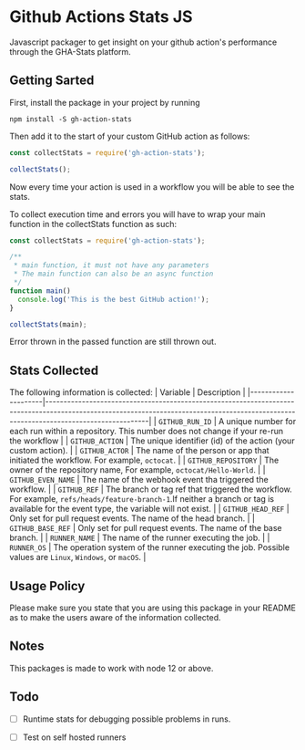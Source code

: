 # Github Actions Stats JS

Javascript packager to get insight on your github action's performance through the GHA-Stats platform.

## Getting Sarted
First, install the package in your project by running

```shell
npm install -S gh-action-stats
```

Then add it to the start of your custom GitHub action as follows:

```javascript
const collectStats = require('gh-action-stats');

collectStats();
```
Now every time your action is used in a workflow you will be able to see the stats.

To collect execution time and errors you will have to wrap your main function in the collectStats function as such:
```javascript
const collectStats = require('gh-action-stats');

/**
 * main function, it must not have any parameters
 * The main function can also be an async function
 */
function main() 
  console.log('This is the best GitHub action!');
}

collectStats(main);
```

Error thrown in the passed function are still thrown out.

## Stats Collected
The following information is collected:
| Variable            | Description                                                                                                                                                                            |
|---------------------|----------------------------------------------------------------------------------------------------------------------------------------------------------------------------------------|
| `GITHUB_RUN_ID`     | A unique number for each run within a repository. This number does not change if your re-run the workflow                                                                              |
| `GITHUB_ACTION`     | The unique identifier (id) of the action (your custom action).                                                                                                                         |
| `GITHUB_ACTOR`      | The name of the person or app that initiated the workflow. For example, `octocat`.                                                                                                     |
| `GITHUB_REPOSITORY` | The owner of the repository name, For example, `octocat/Hello-World`.                                                                                                                  |
| `GITHUB_EVEN_NAME`  | The name of the webhook event tha triggered the workflow.                                                                                                                              |
| `GITHUB_REF`        | The branch or tag ref that triggered the workflow. For example, `refs/heads/feature-branch-1`.If neither a branch or tag is available for the event type, the variable will not exist. |
| `GITHUB_HEAD_REF`   | Only set for pull request events. The name of the head branch.                                                                                                                         |
| `GITHUB_BASE_REF`   | Only set for pull request events. The name of the base branch.                                                                                                                         |
| `RUNNER_NAME`       | The name of the runner executing the job.                                                                                                                                              |
| `RUNNER_OS`         | The operation system of the runner executing the job. Possible values are `Linux`, `Windows`, or `macOS`.                                                                              | 

## Usage Policy
Please make sure you state that you are using this package in your README as to make the users aware of the information collected.

## Notes
This packages is made to work with node 12 or above.

## Todo
- [ ] Runtime stats for debugging possible problems in runs.
- [ ] Test on self hosted runners

